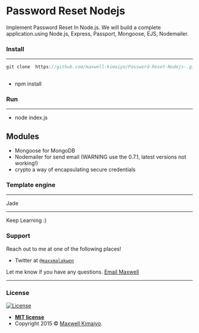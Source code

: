 # Password Reset Nodejs

Implement Password Reset In Node.js. We will build a complete application.using Node.js, Express, Passport, Mongoose, EJS, Nodemailer.


### Install 

------------

```js
git clone  https://github.com/maxwell-kimaiyo/Password-Reset-Nodejs-.git
 
 ```
-  npm install

### Run
------------
- node index.js

Modules
-----------
* Mongoose for MongoDB <br>
* Nodemailer for send email (WARNING use the 0.7.1, latest versions not working!) <br>
* crypto a way of encapsulating secure credentials <br>

### Template engine
-----------
 Jade<br>
<hr>
Keep Learning :)<br>

### Support

Reach out to me at one of the following places!

- Twitter at <a href="http://twitter.com/maxxmalakwen" target="_blank">`@maxxmalakwen`</a>

Let me know if you have any questions. [Email Maxwell](developerkimaiyo@gmail.com)

---

### License

[![License](http://img.shields.io/:license-mit-blue.svg?style=flat-square)](http://badges.mit-license.org)

- **[MIT license](http://opensource.org/licenses/mit-license.php)**
- Copyright 2015 © <a href="http://fvcproductions.com" target="_blank">Maxwell Kimaiyo</a>.
